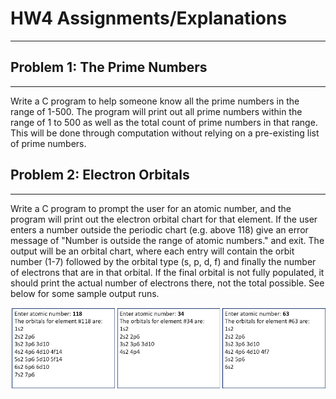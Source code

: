 # HW4 Assignments/Explanations

------

## Problem 1: The Prime Numbers

------

Write a C program to help someone know all the prime numbers in the range of 1-500. The program will print out all prime numbers within the range of 1 to 500 as well as the total count of prime numbers in that range. This will be done through computation without relying on a pre-existing list of prime numbers.

## Problem 2: Electron Orbitals

------

Write a C program to prompt the user for an atomic number, and the program will print out the electron orbital chart for that element.  If the user enters a number outside the periodic chart (e.g. above 118) give an error message of "Number is outside the range of atomic numbers." and exit.  The output will be an orbital chart, where each entry will contain the orbit number (1-7) followed by the orbital type (s, p, d, f) and finally the number of electrons that are in that orbital.  If the final orbital is not fully populated, it should print the actual number of electrons there, not the total possible.  See below for some sample output runs.

![ElectronOrbits.jpeg](ElectronOrbits.jpeg)
